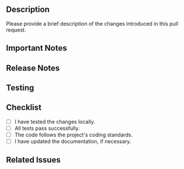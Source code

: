 ## Description

Please provide a brief description of the changes introduced in this pull request.

## Important Notes

<!-- Add any important notes or considerations related to this pull request -->

## Release Notes

<!-- Summarize the notable changes introduced in this pull request -->

## Testing

<!-- Describe the testing approach you used for this pull request -->

## Checklist

- [ ] I have tested the changes locally.
- [ ] All tests pass successfully.
- [ ] The code follows the project's coding standards.
- [ ] I have updated the documentation, if necessary.

## Related Issues

<!-- List any related issues addressed or fixed by this pull request -->

